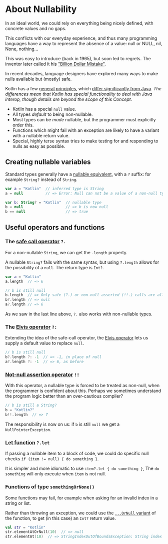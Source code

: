 # About Nullability

In an ideal world, we could rely on everything being nicely defined, with concrete values and no gaps.

This conflicts with our everyday experience, and thus many programming languages have a way to represent the absence of a value: null or NULL, nil, None, nothing...

This was easy to introduce (back in 1965), but soon led to regrets.
The inventor later called it his ["Billion Dollar Mistake"][web-mistake].

In recent decades, language designers have explored many ways to make nulls available but (mostly) safe.

Kotlin has a few [general principles][ref-null-safety], which [differ significantly from Java][ref-java2kotlin].
_The differences mean that Kotlin has special functionality to deal with Java interop, though details are beyond the scope of this Concept._

- Kotlin has a special `null` value.
- All types _default_ to being non-nullable.
- Most types can be _made_ nullable, but the programmer must explicitly order this.
- Functions which might fail with an exception are likely to have a variant with a nullable return value.
- Special, highly terse syntax tries to make testing for and responding to nulls as easy as possible.

## Creating nullable variables

Standard types generally have a [nullable equivalent][ref-nullable-type], with a `?` suffix: for example `String?` instead of `String`.

```kotlin
var a = "Kotlin"  // inferred type is String
a = null          // => Error: Null can not be a value of a non-null type String

var b: String? = "Kotlin"  // nullable type
b = null                   // => b is now null
b == null                  // => true
```

## Useful operators and functions

### The [safe call operator][ref-safe-call] `?.`

For a non-nullable `String`, we can get the `.length` property.

A nullable `String?` fails with the same syntax, but using `?.length` allows for the possibility of a `null`.
The return type is `Int?`.

```kotlin
var a = "Kotlin"
a.length  // => 6

// b is still null
b.length  // => Only safe (?.) or non-null asserted (!!.) calls are allowed on a nullable receiver of type String?
b?.length // => null
a?.length // => 6
```

As we saw in the last line above, `?.` also works with non-nullable types.

### The [Elvis operator][ref-elvis] `?:`

Extending the idea of the safe-call operator, the [Elvis operator][wiki-elvis] lets us supply a default value to replace `null`.

```kotlin
// b is still null
b?.length ?: -1  // => -1, in place of null
a?.length ?: -1  // => 6, as before
```

### [Not-null assertion operator][ref-not-null] `!!`

With this operator, a nullable type is forced to be treated as non-null, when the programmer is confident about this.
Perhaps we sometimes understand the program logic better than an over-cautious compiler?

```kotlin
// b is still a String?
b = "Kotlin?"
b!!.length  // => 7
```

The responsibility is now on us: if `b` is still `null` we get a `NullPointerException`.

### [Let function][ref-let] `?.let`

If passing a nullable item to a block of code, we could do specific null checks `if (item != null) { do something }`.

It is simpler and more idiomatic to use `item?.let { do something }`,
The `do something` will only execute when `item` is not null.

### Functions of type `somethingOrNone()`

Some functions may fail, for example when asking for an invalid index in a string or list.

Rather than throwing an exception, we could use the [`...OrNull` variant][ref-elem-at-or-null] of the function, to get (in this case) an `Int?` return value.

```kotlin
val str = "Kotlin"
str.elementAtOrNull(10)  // => null
str.elementAt(10)  // => StringIndexOutOfBoundsException: String index out of range: 10
```

[ref-java2kotlin]: https://kotlinlang.org/docs/java-to-kotlin-nullability-guide.html
[web-mistake]: https://www.infoq.com/presentations/Null-References-The-Billion-Dollar-Mistake-Tony-Hoare/
[ref-null-safety]: https://kotlinlang.org/docs/null-safety.html
[ref-elvis]: https://kotlinlang.org/docs/null-safety.html#elvis-operator
[wiki-elvis]: https://en.wikipedia.org/wiki/Elvis_operator
[ref-nullable-type]: https://kotlinlang.org/docs/null-safety.html#nullable-types-and-non-nullable-types
[ref-safe-call]: https://kotlinlang.org/docs/null-safety.html#safe-call-operator
[ref-not-null]: https://kotlinlang.org/docs/null-safety.html#not-null-assertion-operator
[ref-let]: https://kotlinlang.org/docs/null-safety.html#let-function
[ref-elem-at-or-null]: https://kotlinlang.org/api/core/kotlin-stdlib/kotlin.text/element-at-or-null.html
